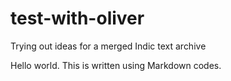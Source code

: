 # test-with-oliver
Trying out ideas for a merged Indic text archive

Hello world.  This is written using Markdown codes.

